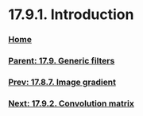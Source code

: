 # 17.9.1. Introduction

### [Home](./00-home.md)
### [Parent: 17.9. Generic filters](./17-09-00-generic-filters.md)
### [Prev: 17.8.7. Image gradient](./17-08-07-image-gradient.md)
### [Next: 17.9.2. Convolution matrix](./17-09-02-convolution-matrix.md)
